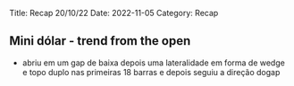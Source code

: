 Title: Recap 20/10/22
Date: 2022-11-05
Category: Recap

## Mini dólar - trend from the open

* abriu em um gap de baixa depois uma lateralidade em forma de wedge e topo duplo nas primeiras 18 barras e depois seguiu a direção dogap

